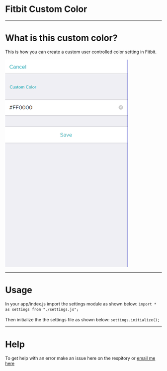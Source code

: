 # Fitbit Custom Color
---

# What is this custom color?

This is how you can create a custom user controlled color setting in Fitbit. \
\
![preview](https://github.com/KK-Designs/Fitbit-Custom-Color/blob/main/preview.png?raw=true)

---

# Usage

In your app/index.js import the settings module as shown below:
`import * as settings from "./settings.js";`
\
\
Then initialize the the settings file as shown below:
`settings.initialize();`

 
 ---
 
 # Help
 
 To get help with an error make an issue here on the respitory or [email me here](mailto:kkart2007@gmail.com "Email me")
